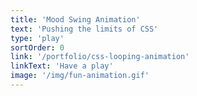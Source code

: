 ```yaml
---
title: 'Mood Swing Animation'
text: 'Pushing the limits of CSS'
type: 'play'
sortOrder: 0
link: '/portfolio/css-looping-animation'
linkText: 'Have a play'
image: '/img/fun-animation.gif'
---
```

